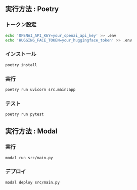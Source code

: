 ## 実行方法 : Poetry
### トークン設定
```bash
echo 'OPENAI_API_KEY=your_openai_api_key' >> .env
echo 'HUGGING_FACE_TOKEN=your_huggingface_token' >> .env
```
### インストール
```bash
poetry install
```
### 実行
```bash
poetry run uvicorn src.main:app
```
### テスト
```bash
poetry run pytest
```
## 実行方法 : Modal
### 実行
```bash
modal run src/main.py
```
### デプロイ
```bash
modal deploy src/main.py
```
